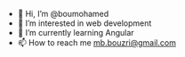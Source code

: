 - 👋 Hi, I’m @boumohamed
- 👀 I’m interested in web development
- 🌱 I’m currently learning Angular
- 📫 How to reach me mb.bouzri@gmail.com

<!---
boumohamed/boumohamed is a ✨ special ✨ repository because its `README.md` (this file) appears on your GitHub profile.
You can click the Preview link to take a look at your changes.
--->
